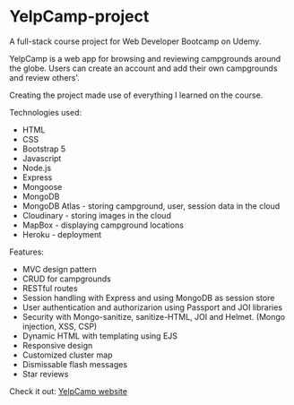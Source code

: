 # YelpCamp-project

A full-stack course project for Web Developer Bootcamp on Udemy.

YelpCamp is a web app for browsing and reviewing campgrounds around the globe. Users can create an account and add their own campgrounds and review others'.

Creating the project made use of everything I learned on the course.

Technologies used:
* HTML
* CSS
* Bootstrap 5
* Javascript
* Node.js
* Express
* Mongoose
* MongoDB
* MongoDB Atlas - storing campground, user, session data in the cloud 
* Cloudinary - storing images in the cloud
* MapBox - displaying campground locations
* Heroku - deployment

Features:
* MVC design pattern
* CRUD for campgrounds
* RESTful routes
* Session handling with Express and using MongoDB as session store
* User authentication and authorizarion using Passport and JOI libraries
* Security with Mongo-sanitize, sanitize-HTML, JOI and Helmet. (Mongo injection, XSS, CSP)
* Dynamic HTML with templating using EJS
* Responsive design
* Customized cluster map
* Dismissable flash messages
* Star reviews

Check it out:
[YelpCamp website](https://secure-lowlands-68314.herokuapp.com/)
